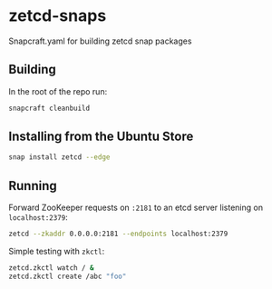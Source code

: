 # zetcd-snaps
Snapcraft.yaml for building zetcd snap packages

## Building

In the root of the repo run:

```bash
snapcraft cleanbuild
```

## Installing from the Ubuntu Store

```bash
snap install zetcd --edge
```

## Running

Forward ZooKeeper requests on `:2181` to an etcd server listening on
`localhost:2379`:

```bash
zetcd --zkaddr 0.0.0.0:2181 --endpoints localhost:2379
```

Simple testing with `zkctl`:

```bash
zetcd.zkctl watch / &
zetcd.zkctl create /abc "foo"
```

